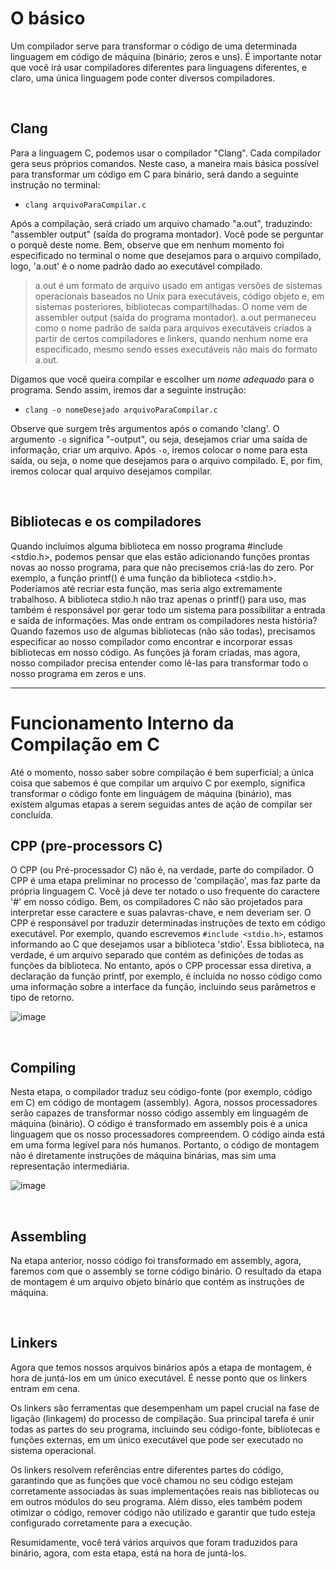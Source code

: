 # O básico
Um compilador serve para transformar o código de uma determinada linguagem em código de máquina (binário; zeros e uns). É importante notar que você irá usar compiladores diferentes para linguagens diferentes, e claro, uma única linguagem pode conter diversos compiladores.

</br>

## Clang
Para a linguagem C, podemos usar o compilador "Clang". Cada compilador gera seus próprios comandos. Neste caso, a maneira mais básica possível para transformar um código em C para binário, será dando a seguinte instrução no terminal:
- `clang arquivoParaCompilar.c`

Após a compilação, será criado um arquivo chamado "a.out", traduzindo: "assembler output" (saída do programa montador). Você pode se perguntar o porquê deste nome. Bem, observe que em nenhum momento foi especificado no terminal o nome que desejamos para o arquivo compilado, logo, 'a.out' é o nome padrão dado ao executável compilado.
> a.out é um formato de arquivo usado em antigas versões de sistemas operacionais baseados no Unix para executáveis, código objeto e, em sistemas posteriores, bibliotecas compartilhadas. O nome vem de assembler output (saída do programa montador). a.out permaneceu como o nome padrão de saída para arquivos executáveis criados a partir de certos compiladores e linkers, quando nenhum nome era especificado, mesmo sendo esses executáveis não mais do formato a.out.

Digamos que você queira compilar e escolher um _nome adequado_ para o programa. Sendo assim, iremos dar a seguinte instrução:
- `clang -o nomeDesejado arquivoParaCompilar.c`

Observe que surgem três argumentos após o comando 'clang'.
O argumento `-o` significa "-output", ou seja, desejamos criar uma saída de informação, criar um arquivo. Após `-o`, iremos colocar o nome para esta saída, ou seja, o nome que desejamos para o arquivo compilado. E, por fim, iremos colocar qual arquivo desejamos compilar.

</br>


## Bibliotecas e os compiladores
Quando incluímos alguma biblioteca em nosso programa #include <stdio.h>, podemos pensar que elas estão adicionando funções prontas novas ao nosso programa, para que não precisemos criá-las do zero. Por exemplo, a função printf() é uma função da biblioteca <stdio.h>. Poderíamos até recriar esta função, mas seria algo extremamente trabalhoso. A biblioteca stdio.h não traz apenas o printf() para uso, mas também é responsável por gerar todo um sistema para possibilitar a entrada e saída de informações.
Mas onde entram os compiladores nesta história? Quando fazemos uso de algumas bibliotecas (não são todas), precisamos especificar ao nosso compilador como encontrar e incorporar essas bibliotecas em nosso código. As funções já foram criadas, mas agora, nosso compilador precisa entender como lê-las para transformar todo o nosso programa em zeros e uns.

____________________________________________

# Funcionamento Interno da Compilação em C
Até o momento, nosso saber sobre compilação é bem superficial; a única coisa que sabemos é que compilar um arquivo C por exemplo, significa transformar o código fonte em linguágem de máquina (binário), mas existem algumas etapas a serem seguidas antes de ação de compilar ser concluída. 

## CPP (pre-processors C)
O CPP (ou Pré-processador C) não é, na verdade, parte do compilador. O CPP é uma etapa preliminar no processo de 'compilação', mas faz parte da própria linguagem C. Você já deve ter notado o uso frequente do caractere '#' em nosso código. Bem, os compiladores C não são projetados para interpretar esse caractere e suas palavras-chave, e nem deveriam ser. O CPP é responsável por traduzir determinadas instruções de texto em código executável.
Por exemplo, quando escrevemos `#include <stdio.h>`, estamos informando ao C que desejamos usar a biblioteca 'stdio'. Essa biblioteca, na verdade, é um arquivo separado que contém as definições de todas as funções da biblioteca. No entanto, após o CPP processar essa diretiva, a declaração da função printf, por exemplo, é incluída no nosso código como uma informação sobre a interface da função, incluindo seus parâmetros e tipo de retorno.


<!-- Por exemplo, quando escrevemos #include <stdio.h>, estamos informando ao C que desejamos usar a biblioteca 'stdio'. Essa biblioteca, na verdade, é um arquivo separado que contém as definições de todas as funções da biblioteca. Quando usamos a biblioteca 'stdio', geralmente estamos interessados na função printf();, e foi exatamente nesse outro arquivo que essa função foi definida. Portanto, o CPP é uma ferramenta de substituição de texto que permite a transformação de instruções em código.
Podemos entender melhor com a imagem abaixo.:
--> 

![image](https://github.com/FireguiQueen/CS50/assets/98475125/b748ddc3-8412-4ccd-a038-39c6d7cb3326)

</br>

## Compiling
Nesta etapa, o compilador traduz seu código-fonte (por exemplo, código em C) em código de montagem (assembly). Agora, nossos processadores serão capazes de transformar nosso código assembly em linguagém de máquina (binário).
O código é transformado em assembly pois é a unica linguagem que os nosso processadores compreendem. 
O código ainda está em uma forma legível para nós humanos. Portanto, o código de montagem não é diretamente instruções de máquina binárias, mas sim uma representação intermediária.

![image](https://github.com/FireguiQueen/CS50/assets/98475125/24d2b69f-4531-45bd-917c-c57cb6b1e32c)

</br>

## Assembling
Na etapa anterior, nosso código foi transformado em assembly, agora, faremos com que o assembly se torne código binário. 
O resultado da etapa de montagem é um arquivo objeto binário que contém as instruções de máquina.

</br>

## Linkers
Agora que temos nossos arquivos binários após a etapa de montagem, é hora de juntá-los em um único executável. É nesse ponto que os linkers entram em cena.

Os linkers são ferramentas que desempenham um papel crucial na fase de ligação (linkagem) do processo de compilação. Sua principal tarefa é unir todas as partes do seu programa, incluindo seu código-fonte, bibliotecas e funções externas, em um único executável que pode ser executado no sistema operacional.

Os linkers resolvem referências entre diferentes partes do código, garantindo que as funções que você chamou no seu código estejam corretamente associadas às suas implementações reais nas bibliotecas ou em outros módulos do seu programa. Além disso, eles também podem otimizar o código, remover código não utilizado e garantir que tudo esteja configurado corretamente para a execução.

Resumidamente, você terá vários arquivos que foram traduzidos para binário, agora, com esta etapa, está na hora de juntá-los. 
